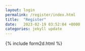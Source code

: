 ```yaml
---
layout: login
permalink: /register/index.html
title:  "Register"
date:   2023-02-19 03:52:04 +0000
categories: jekyll update
---
```

 {% include form2d.html %}